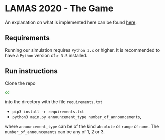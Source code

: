 # LAMAS 2020 - The Game

An explanation on what is implemented here can be found [here](https://lamas-2020.web.app/).

## Requirements
Running our simulation requires ```Python 3.x``` or higher. It is recommended to have a ```Python``` version of ```> 3.5``` installed.

## Run instructions
Clone the repo
```bash 
cd
``` 


into the directory with the file ```requirements.txt```
- ```pip3 install -r requirements.txt```
- ```python3 main.py announcement_type number_of_announcements```,

where ```announcement_type``` can be of the kind ```absolute``` or ```range``` or ```none```. The ```number_of_announcements``` can be any of 1, 2 or 3.
